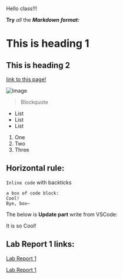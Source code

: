 Hello class!!!

**Try** *all* the ***Markdown format:***

# This is heading 1

## This is heading 2

[link to this page!](https://jeffyuan2022.github.io/cse15l-lab-reports/)

![Image](https://cdn.pixabay.com/photo/2016/03/21/23/25/link-1271843_960_720.png)

> Blockquote
> 
* List
* List
* List

1. One
2. Two
3. Three

Horizontal rule:
---

`Inline code` with backticks

```
a box of code block:
Cool!
Bye, box~
```
The below is **Update part** write from VSCode:

It is so Cool!

## Lab Report 1 links:
[Lab Report 1](lab-report-1-week-2.html)

[Lab Report 1](https://jeffyuan2022.github.io/cse15l-lab-reports/lab-report-1-week-2.html)
